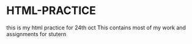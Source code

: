 # HTML-PRACTICE
this is my html practice for 24th oct
This contains most of my work and assignments for stutern
